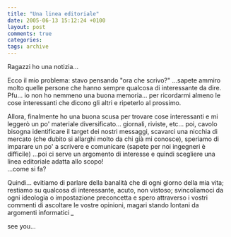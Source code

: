 ```yaml
---
title: "Una linea editoriale"
date: 2005-06-13 15:12:24 +0100
layout: post
comments: true
categories: 
tags: archive
---
```


Ragazzi ho una notizia...

Ecco il mio problema: stavo pensando "ora che scrivo?" ...sapete ammiro molto quelle persone che hanno sempre qualcosa di interessante da dire. Pfu... io non ho nemmeno una buona memoria... per ricordarmi almeno le cose interessanti che dicono gli altri e ripeterlo al prossimo.

Allora, finalmente ho una buona scusa per trovare cose interessanti e mi leggerò un po' materiale diversificato... giornali, riviste, etc... poi, cavolo bisogna identificare il target dei nostri messaggi, scavarci una nicchia di mercato (che dubito si allarghi molto da chi già mi conosce), speriamo di imparare un po' a scrivere e comunicare (sapete per noi ingegneri è difficile) ...poi ci serve un argomento di interesse e quindi scegliere una linea editoriale adatta allo scopo!  
...come si fa?

Quindi... evitiamo di parlare della banalità che di ogni giorno della mia vita; restiamo su qualcosa di interessante, acuto, non vistoso; svincoliamoci da ogni ideologia o impostazione preconcetta e spero attraverso i vostri commenti di ascoltare le vostre opinioni, magari stando lontani da argomenti informatici *_*

see you...
